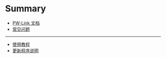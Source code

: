 # Summary

* [PW-Link 文档](README.md)
* [常见问题](common-problem.md)

---

* [使用教程](use-tutorial.md)
* [更新程序说明](update-description.md)

